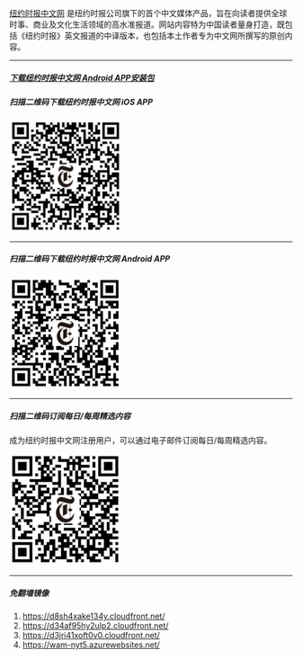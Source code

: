 [纽约时报中文网](http://cn.nytimes.com/) 是纽约时报公司旗下的首个中文媒体产品，旨在向读者提供全球时事、商业及文化生活领域的高水准报道。网站内容特为中国读者量身打造，既包括《纽约时报》英文报道的中译版本，也包括本土作者专为中文网所撰写的原创内容。

***
##### [下载纽约时报中文网 Android APP安装包](https://github.com/chinanyt/apps/raw/master/x/NYTimes_CN_latest.apk)

##### 扫描二维码下载纽约时报中文网 iOS APP
<img src="https://raw.githubusercontent.com/chinanyt/apps/gh-pages/images/newsapp-iOS.png" alt="扫描二维码下载纽约时报中文网 iOS APP" width="200">

***

##### 扫描二维码下载纽约时报中文网 Android APP
<img src="https://raw.githubusercontent.com/chinanyt/apps/gh-pages/images/android-latest.png" alt="扫描二维码下载纽约时报中文网 Android APP" width="200">

***

##### 扫描二维码订阅每日/每周精选内容
成为纽约时报中文网注册用户，可以通过电子邮件订阅每日/每周精选内容。

<img src="https://raw.githubusercontent.com/chinanyt/apps/gh-pages/images/nytcn-registration.png" alt="扫描二维码订阅每日/每周精选内容" width="200">

***

##### 免翻墙镜像
  1. https://d8sh4xake134y.cloudfront.net/
  2. https://d34af95hy2ulp2.cloudfront.net/
  3. https://d3jri41xoft0v0.cloudfront.net/
  4. https://wam-nyt5.azurewebsites.net/
